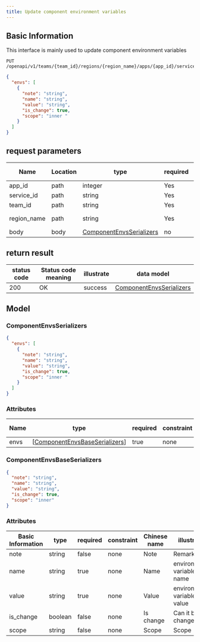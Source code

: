 ```yaml
---
title: Update component environment variables
---
```


## Basic Information

This interface is mainly used to update component environment variables

```shell title="请求路径"
PUT /openapi/v1/teams/{team_id}/regions/{region_name}/apps/{app_id}/services/{service_id}/envs
```

```json title="Body 请求体示例"
{
  "envs": [
    {
      "note": "string",
      "name": "string",
      "value": "string",
      "is_change": true,
      "scope": "inner "
    }
  ]
}
```

## request parameters

| Name                             | Location | type                                                        | required | Chinese name | illustrate   |
| -------------------------------- | -------- | ----------------------------------------------------------- | -------- | ------------ | ------------ |
| app_id      | path     | integer                                                     | Yes      |              | app id       |
| service_id  | path     | string                                                      | Yes      |              | app id       |
| team_id     | path     | string                                                      | Yes      |              | team id      |
| region_name | path     | string                                                      | Yes      |              | cluster name |
| body                             | body     | [ComponentEnvsSerializers](#schemacomponentenvsserializers) | no       |              | none         |

## return result

| status code | Status code meaning | illustrate | data model                                                  |
| ----------- | ------------------- | ---------- | ----------------------------------------------------------- |
| 200         | OK                  | success    | [ComponentEnvsSerializers](#schemacomponentenvsserializers) |

## Model

### ComponentEnvsSerializers<a id="schemacomponentenvsserializers"></a>

```json
{
  "envs": [
    {
      "note": "string",
      "name": "string",
      "value": "string",
      "is_change": true,
      "scope": "inner "
    }
  ]
}
```

### Attributes

| Name | type                                                                                                                      | required | constraint | Chinese name | illustrate |
| ---- | ------------------------------------------------------------------------------------------------------------------------- | -------- | ---------- | ------------ | ---------- |
| envs | [[ComponentEnvsBaseSerializers](#schemacomponentenvsbaseserializers)] | true     | none       |              | none       |

### ComponentEnvsBaseSerializers<a id="schemacomponentenvsbaseserializers"></a>

```json
{
  "note": "string",
  "name": "string",
  "value": "string",
  "is_change": true,
  "scope": "inner"
}
```

### Attributes

| Basic Information              | type    | required | constraint | Chinese name | illustrate                 |
| ------------------------------ | ------- | -------- | ---------- | ------------ | -------------------------- |
| note                           | string  | false    | none       | Note         | Remark                     |
| name                           | string  | true     | none       | Name         | environment variable name  |
| value                          | string  | true     | none       | Value        | environment variable value |
| is_change | boolean | false    | none       | Is change    | Can it be changed          |
| scope                          | string  | false    | none       | Scope        | Scope                      |
